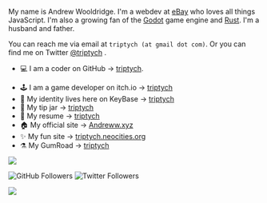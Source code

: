 My name is Andrew Wooldridge. I'm a webdev at [eBay](http://www.ebay.com) who loves all things JavaScript. I'm also a growing fan of the [Godot](https://godotengine.org/) game engine and [Rust](https://www.rust-lang.org/). I'm a husband and father.

You can reach me via email at `triptych (at gmail dot com)`. Or you can find me on Twitter [@triptych](https://twitter.com/triptych) .

<!-- * 🖊️ I am a technical writer on LeanPub -> [triptych](https://leanpub.com/u/triptych). -->
<!-- * 🐲 I am a fantasy writer on WattPad -> [triptych](https://www.wattpad.com/user/triptych). -->
* 💻 I am a coder on GitHub -> [triptych](https://github.com/triptych).
<!-- * 🐘 I am a friend on Mastodon -> [@triptych@whisperstorm.xyz](https://whisperstorm.xyz/@triptych) -->
* 🕹️ I am a game developer on itch.io -> [triptych](https://triptych.itch.io)
* 🔑 My identity lives here on KeyBase -> [triptych](https://keybase.io/triptych)
* 🏺 My tip jar -> [triptych](https://ko-fi.com/triptych)
* 📜 My resume -> [triptych](https://gist.github.com/triptych/54cdf5112feeadb9ca91)
* 🏠 My official site -> [Andreww.xyz](https://andreww.xyz/)
* ✨ My fun site -> [triptych.neocities.org](https://triptych.neocities.org)
* ⚗️ My GumRoad -> [triptych](https://gumroad.com/triptych)

<img src="https://res.cloudinary.com/triptych/image/upload/v1594504650/green-purple-slide_rsex4w.gif" align="center">

<img alt="GitHub Followers" src="https://img.shields.io/github/followers/triptych?label=Followers"> <img alt="Twitter Followers" src="https://img.shields.io/twitter/follow/triptych"> 

<img src="https://res.cloudinary.com/triptych/image/upload/v1594504650/green-purple-slide_rsex4w.gif" align="center">

<!--
<img src="games-gif-the-legend-of-zelda-legend-of-zelda-1889169.gif" height="300" width="300">

-->
<!--
**triptych/triptych** is a ✨ _special_ ✨ repository because its `README.md` (this file) appears on your GitHub profile.

Here are some ideas to get you started:

- 🔭 I’m currently working on ...
- 🌱 I’m currently learning ...
- 👯 I’m looking to collaborate on ...
- 🤔 I’m looking for help with ...
- 💬 Ask me about ...
- 📫 How to reach me: ...
- 😄 Pronouns: ...
- ⚡ Fun fact: ...
-->
